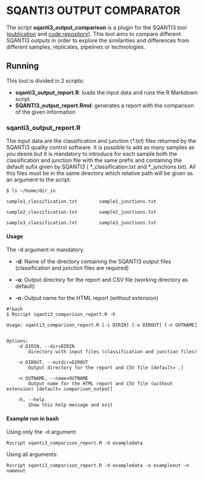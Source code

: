 # SQANTI3 OUTPUT COMPARATOR

The script **sqanti3_output_comparison** is a plugin for the SQANTI3 tool ([publication](https://www.ncbi.nlm.nih.gov/pmc/articles/PMC5848618/) and [code repository](https://github.com/ConesaLab/SQANTI)). This tool aims to compare different SQANTI3 outputs in order to explore the similarities and differences from different samples, replicates, pipelines or technologies.

## Running

This tool is divided in 2 scripts:

- **sqanti3_output_report.R**: loads the input data and runs the R Markdown script.
- **SQANTI3_output_report.Rmd**: generates a report with the comparison of the given information

### sqanti3_output_report.R

The input data are the classification and junction (*\*.txt*) files returned by the SQANTI3 quality control software. It is possible to add as many samples as you desire but it is mandatory to introduce for each sample both the classification and junction file with the same prefix and containing the default sufix given by SQANTI3 ( \*\_classification.txt and \*\_junctions.txt). All this files must be in the same directory which relative path will be given as an argument to the script.

```
$ ls ~/home/dir_in

sample1_classification.txt        sample1_junctions.txt

sample2_classification.txt        sample2_junctions.txt

sample3_classification.txt        sample3_junctions.txt
```

#### Usage

The -d argument in mandatory.

- **-d**: Name of the directory containing the SQANTI3 output files (classification and junction files are required)

- **-o**: Output directory for the report and CSV file (working directory as default)

- **-n**: Output name for the HTML report (without extension)

```
#!bash
$ Rscript sqanti3_comparison_report.R -h

Usage: sqanti3_comparison_report.R [-i DIRIN] [-o DIROUT] [-n OUTNAME]


Options:
	-d DIRIN, --dir=DIRIN
		directory with input files (classification and junction files)

	-o DIROUT, --outdir=DIROUT
		Output directory for the report and CSV file [default= .]

	-n OUTNAME, --name=OUTNAME
		Output name for the HTML report and CSV file (without extension) [default= comparison_output]

	-h, --help
		Show this help message and exit
```

#### Example run in bash

Using only the -d argument:

`Rscript sqanti3_comparison_report.R -d exampledata`

Using all arguments:

`Rscript sqanti3_comparison_report.R -d exampledata -o exampleout -n nameout`
